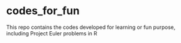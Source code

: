 # codes_for_fun
This repo contains the codes developed for learning or fun purpose, including Project Euler problems in R
